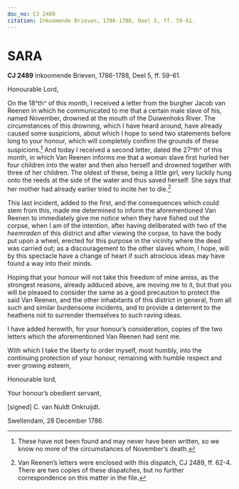 ```yaml
---
doc_no: CJ 2489
citation: Inkoomende Brieven, 1786-1788, Deel 5, ff. 59-61.
---
```


# SARA

**CJ 2489** Inkoomende Brieven, 1786-1788, Deel 5, ff. 59-61.

Honourable Lord,

On the 18^th^ of this month, I received a letter from the burgher Jacob van Reenen in which he communicated to me that a certain male slave of his, named November, drowned at the mouth of the Duiwenhoks River. The circumstances of this drowning, which I have heard around, have already caused some suspicions, about which I hope to send two statements before long to your honour, which will completely confirm the grounds of these suspicions.[^1] And today I received a second letter, dated the 27^th^ of this month, in which Van Reenen informs me that a woman slave first hurled her four children into the water and then also herself and drowned together with three of her children. The oldest of these, being a little girl, very luckily hung onto the reeds at the side of the water and thus saved herself. She says that her mother had already earlier tried to incite her to die.[^2]

This last incident, added to the first, and the consequences which could stem from this, made me determined to inform the aforementioned Van Reenen to immediately give me notice when they have fished out the corpse, when I am of the intention, after having deliberated with two of the *heemraden* of this district and after viewing the corpse, to have the body put upon a wheel, erected for this purpose in the vicinity where the deed was carried out; as a discouragement to the other slaves whom, I hope, will by this spectacle have a change of heart if such atrocious ideas may have found a way into their minds.

Hoping that your honour will not take this freedom of mine amiss, as the strongest reasons, already adduced above, are moving me to it, but that you will be pleased to consider the same as a good precaution to protect the said Van Reenen, and the other inhabitants of this district in general, from all such and similar burdensome incidents, and to provide a deterrent to the heathens not to surrender themselves to such raving ideas.

I have added herewith, for your honour’s consideration, copies of the two letters which the aforementioned Van Reenen had sent me.

With which I take the liberty to order myself, most humbly, into the continuing protection of your honour, remaining with humble respect and ever growing esteem,

Honourable lord,

Your honour’s obedient servant,

\[signed\] C. van Nuldt Onkruijdt.

Swellendam, 28 December 1786.

[^1]: These have not been found and may never have been written, so we know no more of the circumstances of November’s death.

[^2]: Van Reenen’s letters were enclosed with this dispatch, CJ 2489, ff. 62-4. There are two copies of these dispatches, but no further correspondence on this matter in the file.